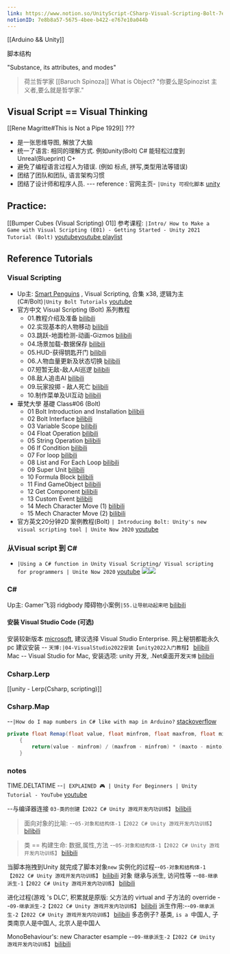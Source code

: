 ```yaml
---
link: https://www.notion.so/UnityScript-CSharp-Visual-Scripting-Bolt-7e8b8a5756754beeb422e767e10a044b
notionID: 7e8b8a57-5675-4bee-b422-e767e10a044b
---
```

[[Arduino && Unity]]


脚本结构

"Substance, its attributes, and modes"
>荷兰哲学家 [[Baruch Spinoza]] What is Object? 
>"你要么是Spinozist 主义者,要么就是哲学家."




## Visual Script == Visual Thinking
[[Rene Magritte#This is Not a Pipe 1929]] ???
- 是一张思维导图, 解放了大脑
- 统一了语言: 相同的理解方式. 例如unity(Bolt) C# 能轻松过度到 Unreal(Blueprint) C+
- 避免了编程语言过程人为错误. (例如 标点, 拼写,类型用法等错误)
- 团结了团队和团队, 语言架构习惯
- 团结了设计师和程序人员.
--- reference : 官网主页- `|Unity 可视化脚本` [unity](https://unity.com/cn/features/unity-visual-scripting)



## Practice:
[[Bumper Cubes (Visual Scripting) 01]]
参考课程: `|Intro/ How to Make a Game with Visual Scripting (E01) - Getting Started - Unity 2021 Tutorial (Bolt)` [youtube](https://www.youtube.com/watch?v=KcAu65n3idI?t=0)[youtube playlist](https://www.youtube.com/playlist?list=PLrw9uFU6NhfPCiMfDLsL-ccDMCMJ0bMJk)




## Reference Tutorials
### Visual Scripting
- Up主: [Smart Penguins](https://www.youtube.com/c/SmartPenguins) , Visual Scripting, 合集 x38, 逻辑为主 (C#/Bolt)`|Unity Bolt Tutorials` [youtube](https://www.youtube.com/playlist?list=PLrw9uFU6NhfOrlZ-Ze3P8BQFrNSKUXkYT)
- 官方中文 Visual Scripting (Bolt) 系列教程
	- 01.教程介绍及准备 [bilibili](https://www.bilibili.com/video/BV11a4y1a7DX)
	- 02.实现基本的人物移动 [bilibili](https://www.bilibili.com/video/BV1UV411B7t6)
	- 03.跳跃-地面检测-动画-Gizmos [bilibili](https://www.bilibili.com/video/BV1w54y1B7QE)
	- 04.场景加载-数据保存 [bilibili](https://www.bilibili.com/video/BV1wT4y177hP)
	- 05.HUD-获得钥匙开门 [bilibili](https://www.bilibili.com/video/BV1HA411Y7hw)
	- 06.人物血量更新及状态切换 [bilibili](https://www.bilibili.com/video/BV1zp4y1q7VW)
	- 07.短暂无敌-敌人AI巡逻 [bilibili](https://www.bilibili.com/video/BV1wh411d7gT)
	- 08.敌人追击AI [bilibili](https://www.bilibili.com/video/BV1nt4y1D7R9)
	- 09.玩家投掷 - 敌人死亡 [bilibili](https://www.bilibili.com/video/BV1GV411U78i)
	- 10.制作菜单及UI互动 [bilibili](https://www.bilibili.com/video/BV17C4y1t7jq)
- 華梵大學 基礎 Class#06  (Bolt) 
	- 01 Bolt Introduction and Installation [bilibili](https://www.bilibili.com/video/BV19A411G7FP?p=1)
	- 02 Bolt Interface [bilibili](https://www.bilibili.com/video/BV19A411G7FP?p=2)
	- 03 Variable Scope [bilibili](https://www.bilibili.com/video/BV19A411G7FP?p=3)
	- 04 Float Operation [bilibili](https://www.bilibili.com/video/BV19A411G7FP?p=4)
	- 05 String Operation [bilibili](https://www.bilibili.com/video/BV19A411G7FP?p=5)
	- 06 If Condition [bilibili](https://www.bilibili.com/video/BV19A411G7FP?p=6)
	- 07 For loop [bilibili](https://www.bilibili.com/video/BV19A411G7FP?p=7)
	- 08 List and For Each Loop [bilibili](https://www.bilibili.com/video/BV19A411G7FP?p=8)
	- 09 Super Unit [bilibili](https://www.bilibili.com/video/BV19A411G7FP?p=9)
	- 10 Formula Block [bilibili](https://www.bilibili.com/video/BV19A411G7FP?p=10)
	- 11 Find GameObject [bilibili](https://www.bilibili.com/video/BV19A411G7FP?p=11)
	- 12 Get Component [bilibili](https://www.bilibili.com/video/BV19A411G7FP?p=12)
	- 13 Custom Event [bilibili](https://www.bilibili.com/video/BV19A411G7FP?p=13)
	- 14 Mech Character Move (1) [bilibili](https://www.bilibili.com/video/BV19A411G7FP?p=14)
	- 15 Mech Character Move (2) [bilibili](https://www.bilibili.com/video/BV19A411G7FP?p=15)
- 官方英文20分钟2D 案例教程(Bolt) `| Introducing Bolt: Unity's new visual scripting tool | Unite Now 2020` [youtube](https://www.youtube.com/watch?v=DtbyC1OBpFg&t=970s?t=971)


### 从Visual script 到 C\#
- `|Using a C# function in Unity Visual Scripting/ Visual scripting for programmers | Unite Now 2020` [youtube](https://www.youtube.com/watch?v=8cKAWsEQEdg?t=248)
![](https://i.imgur.com/ehVQaKB.png)![](https://i.imgur.com/iwFhheM.png)



### C\#
Up主: Gamer飞羽  ridgbody 障碍物小案例`|55.让导航动起来吧` [bilibili](https://www.bilibili.com/video/BV1gQ4y1e7SS?p=56&t=59)

#### 安装 Visual Studio Code (可选)
安装较新版本 [microsoft](https://visualstudio.microsoft.com/), 建议选择 Visual Studio Enterprise. 网上秘钥都能永久
pc 建议安装 -- `天博:|04-VisualStudio2022安装【unity2022入门教程】` [bilibili](https://www.bilibili.com/video/BV1Mr4y1X76H?p=5&t=184)
Mac -- Visual Studio for Mac, 安装选项: unity 开发, .Net桌面开发`天博` [bilibili](https://www.bilibili.com/video/BV1Mr4y1X76H?p=5&t=184) 



### Csharp.Lerp
[[unity - Lerp(Csharp, scripting)]]

### Csharp.Map
--`|How do I map numbers in C# like with map in Arduino?` [stackoverflow](https://stackoverflow.com/questions/14353485/how-do-i-map-numbers-in-c-sharp-like-with-map-in-arduino)
```C#
private float Remap(float value, float minfrom, float maxfrom, float minto, float maxto)
    {
        return(value - minfrom) / (maxfrom - minfrom) * (maxto - minto) +  minto;
    }
```



### notes
TIME.DELTATIME  --`| EXPLAINED 🎮 | Unity For Beginners | Unity Tutorial - YouTube` [youtube](https://www.youtube.com/watch?v=8pYq15Lh0x4?t=200)

--与编译器连接 `03-类的创建【2022 C# Unity 游戏开发内功训练】` [bilibili](https://www.bilibili.com/video/BV1Tu411i7BA/?t=795)

>面向对象的比喻:
--`05-对象和结构体-1【2022 C# Unity 游戏开发内功训练】` [bilibili](https://www.bilibili.com/video/BV1qY411J77t/?t=123)

>类 == 构建生命: 数据,属性,方法
>--`05-对象和结构体-1【2022 C# Unity 游戏开发内功训练】` [bilibili](https://www.bilibili.com/video/BV1qY411J77t/?t=188)

当脚本拖拽到Unity 就完成了脚本对象`new` 实例化的过程--`05-对象和结构体-1【2022 C# Unity 游戏开发内功训练】` [bilibili](https://www.bilibili.com/video/BV1qY411J77t/?t=659)
对象 继承与派生, 访问性等 --`08-继承派生-1【2022 C# Unity 游戏开发内功训练】` [bilibili](https://www.bilibili.com/video/BV1nL4y1V7S9/?t=293)

进化过程(游戏 's DLC', 积累就是原版: 父方法的 virtual and 子方法的 override --`09-继承派生-2【2022 C# Unity 游戏开发内功训练】` [bilibili](https://www.bilibili.com/video/BV1Sr4y1J7kf/?t=155)
派生作用:--`09-继承派生-2【2022 C# Unity 游戏开发内功训练】` [bilibili](https://www.bilibili.com/video/BV1Sr4y1J7kf/?t=938)
多态例子? 基类, `is a `中国人, 子类南京人是中国人, 北京人是中国人


MonoBehaviour's: new Character esample --`09-继承派生-2【2022 C# Unity 游戏开发内功训练】` [bilibili](https://www.bilibili.com/video/BV1Sr4y1J7kf/?t=310)


